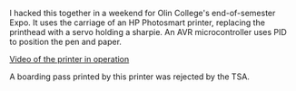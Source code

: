 
I hacked this together in a weekend for Olin College's end-of-semester Expo. It uses the carriage of an HP Photosmart printer, replacing the printhead with a servo holding a sharpie. An AVR microcontroller uses PID to position the pen and paper.

[Video of the printer in operation](http://www.youtube.com/watch?v=8Tkd8McGoes)

A boarding pass printed by this printer was rejected by the TSA.
